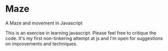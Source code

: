 # Maze
A Maze and movement in Javascript

This is an exercise in learning javascript.  Please feel free to critique the code.  It's my first non-tinkering attempt at js and I'm open for suggestions on improvements and techniques.
